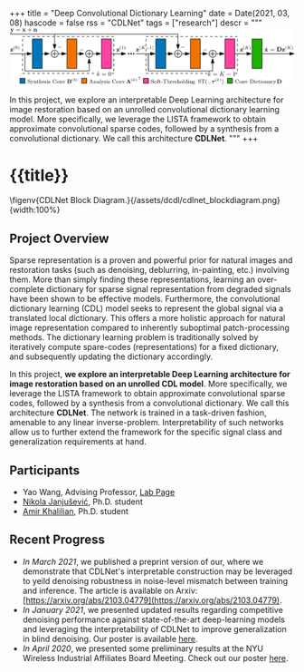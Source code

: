 +++
title = "Deep Convolutional Dictionary Learning"
date = Date(2021, 03, 08)
hascode = false
rss = "CDLNet"
tags = ["research"]
descr = """![](/assets/dcdl/cdlnet_blockdiagram.png)

In this project, we explore an interpretable Deep Learning architecture for
image restoration based on an unrolled convolutional dictionary learning model.
More specifically, we leverage the LISTA framework to obtain approximate
convolutional sparse codes, followed by a synthesis from a convolutional
dictionary. We call this architecture **CDLNet**. 
"""
+++

# {{title}}

\figenv{CDLNet Block Diagram.}{/assets/dcdl/cdlnet_blockdiagram.png}{width:100%}

## Project Overview
Sparse representation is a proven and powerful prior for natural images and
restoration tasks (such as denoising, deblurring, in-painting, etc.) involving
them. More than simply finding these representations, learning an over-complete
dictionary for sparse signal representation from degraded signals have been
shown to be effective models. Furthermore, the convolutional dictionary learning
(CDL) model seeks to represent the global signal via a translated local
dictionary. This offers a more holistic approach for natural image
representation compared to inherently suboptimal patch-processing methods. The
dictionary learning problem is traditionally solved by iteratively compute
spare-codes (representations) for a fixed dictionary, and subsequently updating
the dictionary accordingly. 

In this project, **we explore an interpretable Deep
Learning architecture for image restoration based on an unrolled CDL model**. More
specifically, we leverage the LISTA framework to obtain approximate
convolutional sparse codes, followed by a synthesis from a convolutional
dictionary. We call this architecture **CDLNet**. The network is trained in a
task-driven fashion, amenable to any linear inverse-problem. Interpretability of
such networks allow us to further extend the framework for the specific signal
class and generalization requirements at hand.

## Participants
- Yao Wang, Advising Professor, [Lab Page](https://wp.nyu.edu/videolab/)
- [Nikola Janjušević](https://nikopj.github.io), Ph.D. student
- [Amir Khalilian](https://amirhkhalilian.github.io/), Ph.D. student

## Recent Progress
- *In March 2021*, we published a preprint version of our, where we demonstrate
  that CDLNet's interpretable construction may be leveraged to yeild denoising robustness
  in noise-level mismatch between training and inference. The article is available on Arxiv: 
  [https://arxiv.org/abs/2103.04779](https://arxiv.org/abs/2103.04779).
- *In January 2021*, we presented updated results regarding 
  competitive denoising performance against state-of-the-art deep-learning
  models and leveraging the interpretability of CDLNet to improve generalization in
  blind denoising. Our poster is available
  [here](/assets/dcdl/CDLNetPosterWireless21.pdf).
- *In April 2020*, we presented some preliminary results at the NYU Wireless
  Industrial Affiliates Board Meeting. Check out our poster
  [here](/assets/dcdl/CDLNetPosterWireless20.pdf).

